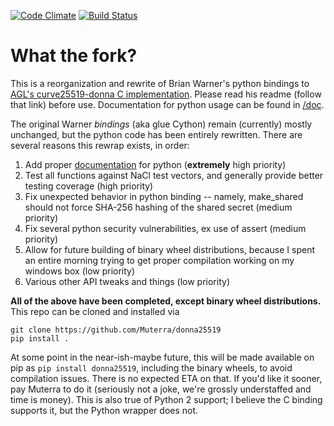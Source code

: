 [![Code Climate](https://codeclimate.com/github/Muterra/donna25519/badges/gpa.svg)](https://codeclimate.com/github/Muterra/donna25519)
[![Build Status](https://travis-ci.org/Muterra/donna25519.svg?branch=master)](https://travis-ci.org/Muterra/donna25519)

# What the fork?

This is a reorganization and rewrite of Brian Warner's python bindings to [AGL's curve25519-donna C implementation](https://github.com/agl/curve25519-donna). Please read his readme (follow that link) before use. Documentation for python usage can be found in [/doc](/doc). 

The original Warner *bindings* (aka glue Cython) remain (currently) mostly unchanged, but the python code has been entirely rewritten. There are several reasons this rewrap exists, in order:

1. Add proper [documentation](/python-src/doc/readme.md) for python (**extremely** high priority)
2. Test all functions against NaCl test vectors, and generally provide better testing coverage (high priority)
3. Fix unexpected behavior in python binding -- namely, make_shared should not force SHA-256 hashing of the shared secret (medium priority)
4. Fix several python security vulnerabilities, ex use of assert (medium priority)
5. Allow for future building of binary wheel distributions, because I spent an entire morning trying to get proper compilation working on my windows box (low priority) 
6. Various other API tweaks and things (low priority)

**All of the above have been completed, except binary wheel distributions.** This repo can be cloned and installed via 

```
git clone https://github.com/Muterra/donna25519
pip install .
```

At some point in the near-ish-maybe future, this will be made available on pip as ```pip install donna25519```, including the binary wheels, to avoid compilation issues. There is no expected ETA on that. If you'd like it sooner, pay Muterra to do it (seriously not a joke, we're grossly understaffed and time is money). This is also true of Python 2 support; I believe the C binding supports it, but the Python wrapper does not.